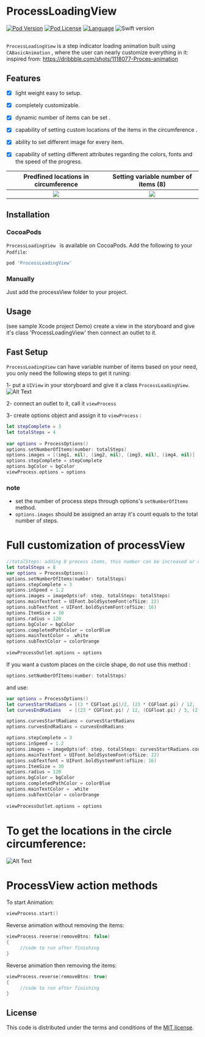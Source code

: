 # ProcessLoadingView
[![Pod Version](http://img.shields.io/cocoapods/v/ProcessLoadingView.svg?style=flat)](http://cocoadocs.org/docsets/ProcessLoadingView/)
[![Pod License](http://img.shields.io/cocoapods/l/ProcessLoadingView.svg?style=flat)](https://github.com/ayman-ibrahim/ProcessLoadingView/blob/master/LICENSE)
[![Language](http://img.shields.io/badge/language-swift-brightgreen.svg?style=flat)](https://developer.apple.com/swift)
![Swift version](https://img.shields.io/badge/swift-4.0-orange.svg)

##

`ProcessLoadingView` is a step indicator loading animation built using `CABasicAnimation` , where the user can nearly customize everything in it:  
inspired from: https://dribbble.com/shots/1118077-Proces-animation

## Features

- [x] light weight easy to setup.
- [x] completely customizable.
- [x] dynamic number of items can be set .
- [x] capability of setting custom locations of the items in the circumference  .
- [x] ability to set different image for every item.
- [x] capability of setting different attributes regarding the colors, fonts and the speed of the progress.


Predfined locations in circumference|  Setting variable number of items (8)
:-------------------------:|:-------------------------:
![](https://github.com/ayman-ibrahim/ProcessLoadingView/blob/master/ProcessLoadingViewDemo/5Items.gif)  |  ![](https://github.com/ayman-ibrahim/ProcessLoadingView/blob/master/ProcessLoadingViewDemo/8items.gif)


## Installation

### CocoaPods

`ProcessLoadingView ` is available on CocoaPods.
Add the following to your `Podfile`:

```ruby
pod 'ProcessLoadingView'
```

### Manually
Just add the processView folder to your project.

## Usage
(see sample Xcode project Demo)
create a view in the storyboard and give it's class 'ProcessLoadingView' then connect an outlet to it.

## Fast Setup
`ProcessLoadingView` can have variable number of items based on your need, you only need the following steps to get it runing:

1- put a `UIView` in your storyboard and give it a class `ProcessLoadingView`.
![Alt Text](https://image.ibb.co/g5Q2gm/class.png)

2- connect an outlet to it, call it `viewProcess`

3- create options object and assign it to `viewProcess` :

```Swift
let stepComplete = 3
let totalSteps = 4
        
var options = ProcessOptions()
options.setNumberOfItems(number: totalSteps)
options.images = [(img1, nil), (img2, nil), (img3, nil), (img4, nil)]
options.stepComplete = stepComplete
options.bgColor = bgColor
viewProcess.options = options
```
### note
* set the number of process steps through options's `setNumberOfItems` method.
* `options.images` should be assigned an array it's count equals to the total number of steps.

# Full customization of processView
```Swift
//totalSteps: adding 8 process items, this number can be increased or decreased ;) 
let totalSteps = 8
var options = ProcessOptions()
options.setNumberOfItems(number: totalSteps)
options.stepComplete = 3
options.inSpeed = 1.2
options.images = imageOpts(of: step, totalSteps: totalSteps)
options.mainTextfont = UIFont.boldSystemFont(ofSize: 22)
options.subTextfont = UIFont.boldSystemFont(ofSize: 16)
options.ItemSize = 30
options.radius = 120
options.bgColor = bgColor
options.completedPathColor = colorBlue
options.mainTextColor = .white
options.subTextColor = colorOrange
        
viewProcessOutlet.options = options
```

If you want a custom places on the circle shape, 
do not use this method :
```Swift
options.setNumberOfItems(number: totalSteps)
```
and use:

```Swift
var options = ProcessOptions()
let curvesStartRadians = [(3 * CGFloat.pi)/2, (23 * CGFloat.pi) / 12, (CGFloat.pi / 3), ((2 * CGFloat.pi) / 3), (13 * CGFloat.pi) / 12]
let curvesEndRadians   = [(23 * CGFloat.pi) / 12, (CGFloat.pi) / 3, (2 * CGFloat.pi) / 3, (13 * CGFloat.pi) / 12, (3 * CGFloat.pi)/2]

options.curvesStartRadians = curvesStartRadians
options.curvesEndRadians = curvesEndRadians

options.stepComplete = 3
options.inSpeed = 1.2
options.images = imageOpts(of: step, totalSteps: curvesStartRadians.count)
options.mainTextfont = UIFont.boldSystemFont(ofSize: 22)
options.subTextfont = UIFont.boldSystemFont(ofSize: 16)
options.ItemSize = 30
options.radius = 120
options.bgColor = bgColor
options.completedPathColor = colorBlue
options.mainTextColor = .white
options.subTextColor = colorOrange
        
viewProcessOutlet.options = options

```
 
# To get the locations in the circle circumference:

![Alt Text](http://math.rice.edu/~pcmi/sphere/degrad.gif)


# ProcessView action methods

To start Animation:
```Swift
viewProcess.start()
```

Reverse animation without removing the items:
```Swift
viewProcess.reverse(removeBtns: false)
{
     //code to run after finishing
}
```

Reverse animation then removing the items:
```Swift
viewProcess.reverse(removeBtns: true)
{
     //code to run after finishing
}
```


## License

This code is distributed under the terms and conditions of the [MIT license](LICENSE). 
